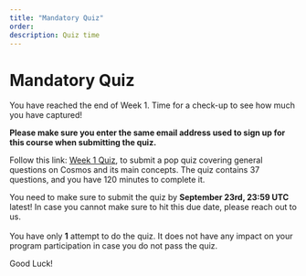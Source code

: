 ```yaml
---
title: "Mandatory Quiz"
order:
description: Quiz time
---
```


# Mandatory Quiz

You have reached the end of Week 1. Time for a check-up to see how much you have captured!

**Please make sure you enter the same email address used to sign up for this course when submitting the quiz.**

Follow this link: [Week 1 Quiz](https://hr.gs/ida-c2-week1-quiz), to submit a pop quiz covering general questions on Cosmos and its main concepts. The quiz contains 37 questions, and you have 120 minutes to complete it.

<HighlightBox type="note">

You need to make sure to submit the quiz by **September 23rd, 23:59 UTC** latest! In case you cannot make sure to hit this due date, please reach out to us.
<br></br>
You have only **1** attempt to do the quiz. It does not have any impact on your program participation in case you do not pass the quiz.

</HighlightBox>

Good Luck!
